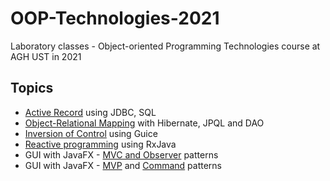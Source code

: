 # OOP-Technologies-2021
Laboratory classes - Object-oriented Programming Technologies course at AGH UST in 2021

## Topics

- [Active Record](../main/lab1/lab-persistence/active-record/) using JDBC, SQL
- [Object-Relational Mapping](../main/lab1/lab-persistence/orm/) with Hibernate, JPQL and DAO
- [Inversion of Control](../main/lab2/lab-ioc/) using Guice
- [Reactive programming](../main/lab3/lab-rx/) using RxJava
- GUI with JavaFX - [MVC and Observer](../main/lab4/lab-gui-gallery/) patterns
- GUI with JavaFX - [MVP](../main/lab5/lab-gui-account/mvp/) and [Command](../main/lab5/lab-gui-account/command/) patterns
